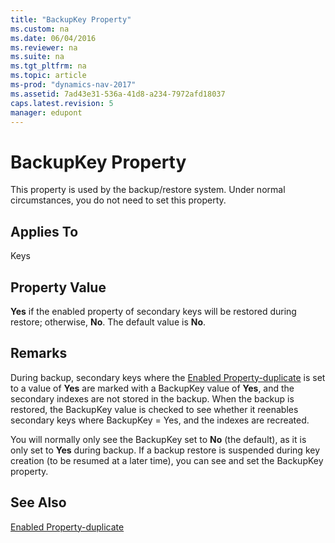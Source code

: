 ```yaml
---
title: "BackupKey Property"
ms.custom: na
ms.date: 06/04/2016
ms.reviewer: na
ms.suite: na
ms.tgt_pltfrm: na
ms.topic: article
ms-prod: "dynamics-nav-2017"
ms.assetid: 7ad43e31-536a-41d8-a234-7972afd18037
caps.latest.revision: 5
manager: edupont
---
```

# BackupKey Property
This property is used by the backup\/restore system. Under normal circumstances, you do not need to set this property.  
  
## Applies To  
 Keys  
  
## Property Value  
 **Yes** if the enabled property of secondary keys will be restored during restore; otherwise, **No**. The default value is **No**.  
  
## Remarks  
 During backup, secondary keys where the [Enabled Property\-duplicate](Enabled-Property-duplicate.md) is set to a value of **Yes** are marked with a BackupKey value of **Yes**, and the secondary indexes are not stored in the backup. When the backup is restored, the BackupKey value is checked to see whether it reenables secondary keys where BackupKey \= Yes, and the indexes are recreated.  
  
 You will normally only see the BackupKey set to **No** \(the default\), as it is only set to **Yes** during backup. If a backup restore is suspended during key creation \(to be resumed at a later time\), you can see and set the BackupKey property.  
  
## See Also  
 [Enabled Property\-duplicate](Enabled-Property-duplicate.md)